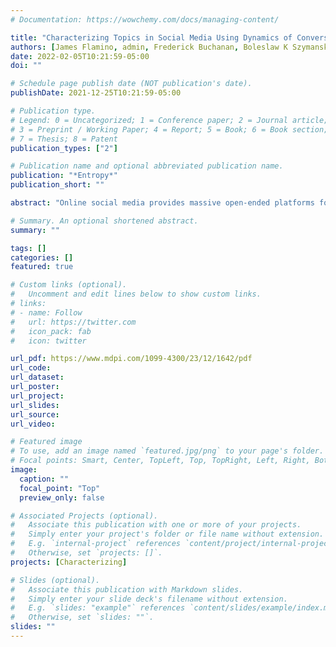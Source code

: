 ```yaml
---
# Documentation: https://wowchemy.com/docs/managing-content/

title: "Characterizing Topics in Social Media Using Dynamics of Conversation"
authors: [James Flamino, admin, Frederick Buchanan, Boleslaw K Szymanski]
date: 2022-02-05T10:21:59-05:00
doi: ""

# Schedule page publish date (NOT publication's date).
publishDate: 2021-12-25T10:21:59-05:00

# Publication type.
# Legend: 0 = Uncategorized; 1 = Conference paper; 2 = Journal article;
# 3 = Preprint / Working Paper; 4 = Report; 5 = Book; 6 = Book section;
# 7 = Thesis; 8 = Patent
publication_types: ["2"]

# Publication name and optional abbreviated publication name.
publication: "*Entropy*"
publication_short: ""

abstract: "Online social media provides massive open-ended platforms for users of a wide variety of backgrounds, interests, and beliefs to interact and debate, facilitating countless discussions across a myriad of subjects. With numerous unique voices being lent to the ever-growing information stream, it is essential to consider how the types of conversations that result from a social media post represent the post itself. We hypothesize that the biases and predispositions of users cause them to react to different topics in different ways not necessarily entirely intended by the sender. In this paper, we introduce a set of unique features that capture patterns of discourse, allowing us to empirically explore the relationship between a topic and the conversations it induces. Utilizing “microscopic” trends to describe “macroscopic” phenomena, we set a paradigm for analyzing information dissemination through the user reactions that arise from a topic, eliminating the need to analyze the involved text of the discussions. Using a Reddit dataset, we find that our features not only enable classifiers to accurately distinguish between content genre, but also can identify more subtle semantic differences in content under a single topic as well as isolating outliers whose subject matter is substantially different from the norm."

# Summary. An optional shortened abstract.
summary: ""

tags: []
categories: []
featured: true

# Custom links (optional).
#   Uncomment and edit lines below to show custom links.
# links:
# - name: Follow
#   url: https://twitter.com
#   icon_pack: fab
#   icon: twitter

url_pdf: https://www.mdpi.com/1099-4300/23/12/1642/pdf
url_code:
url_dataset:
url_poster:
url_project:
url_slides:
url_source:
url_video:

# Featured image
# To use, add an image named `featured.jpg/png` to your page's folder. 
# Focal points: Smart, Center, TopLeft, Top, TopRight, Left, Right, BottomLeft, Bottom, BottomRight.
image:
  caption: ""
  focal_point: "Top"
  preview_only: false

# Associated Projects (optional).
#   Associate this publication with one or more of your projects.
#   Simply enter your project's folder or file name without extension.
#   E.g. `internal-project` references `content/project/internal-project/index.md`.
#   Otherwise, set `projects: []`.
projects: [Characterizing]

# Slides (optional).
#   Associate this publication with Markdown slides.
#   Simply enter your slide deck's filename without extension.
#   E.g. `slides: "example"` references `content/slides/example/index.md`.
#   Otherwise, set `slides: ""`.
slides: ""
---
```

